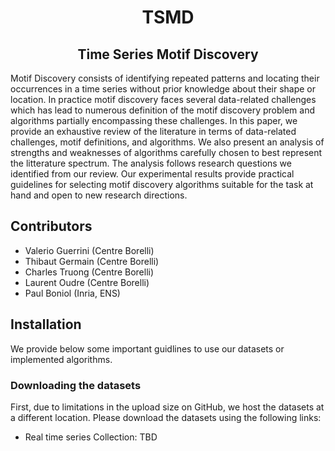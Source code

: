 <h1 align="center">TSMD</h1>
<h2 align="center">Time Series Motif Discovery</h2>
<p>

Motif Discovery consists of identifying repeated patterns and locating their occurrences in a time series without prior knowledge about their shape or location. In practice motif discovery faces several data-related challenges which has lead to numerous definition of the motif discovery problem and algorithms partially encompassing these challenges. In this paper, we provide an exhaustive review of the literature in terms of data-related challenges, motif definitions, and algorithms. We also present an analysis of strengths and weaknesses of algorithms carefully chosen to best represent the litterature spectrum. The analysis follows research questions we identified from our review. Our experimental results provide practical guidelines for selecting motif discovery algorithms suitable for the task at hand and open to new research directions.

## Contributors

* Valerio Guerrini (Centre Borelli)
* Thibaut Germain (Centre Borelli)
* Charles Truong (Centre Borelli)
* Laurent Oudre (Centre Borelli)
* Paul Boniol (Inria, ENS)

## Installation

We provide below some important guidlines to use our datasets or implemented algorithms.

### Downloading the datasets

First, due to limitations in the upload size on GitHub, we host the datasets at a different location. Please download the datasets using the following links:

- Real time series Collection: TBD

